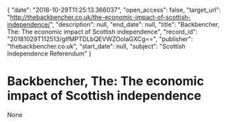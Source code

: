 {
  "date": "2018-10-29T11:25:13.366037", 
  "open_access": false, 
  "target_url": "http://thebackbencher.co.uk/the-economic-impact-of-scottish-independence/", 
  "description": null, 
  "end_date": null, 
  "title": "Backbencher, The: The economic impact of Scottish independence", 
  "record_id": "20181029T112513/gIfMPTDLbQEVWZOoIaGXCg==", 
  "publisher": "thebackbencher.co.uk", 
  "start_date": null, 
  "subject": "Scottish Independence Referendum"
}

# Backbencher, The: The economic impact of Scottish independence

None